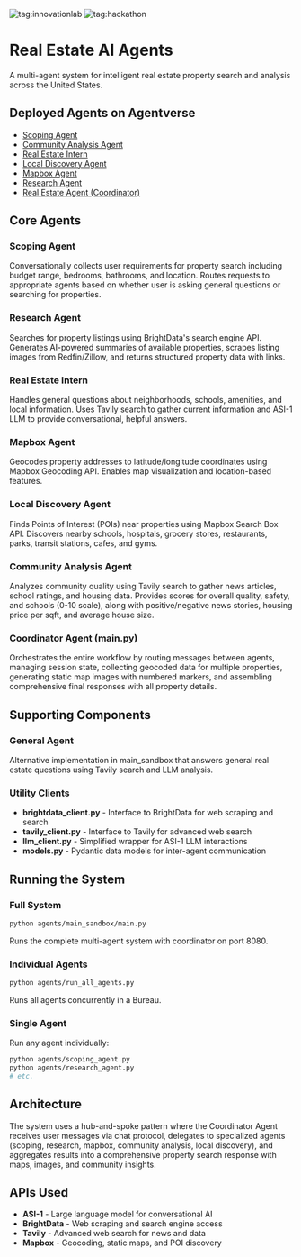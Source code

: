 ![tag:innovationlab](https://img.shields.io/badge/innovationlab-3D8BD3)
![tag:hackathon](https://img.shields.io/badge/hackathon-5F43F1)

# Real Estate AI Agents

A multi-agent system for intelligent real estate property search and analysis across the United States.

## Deployed Agents on Agentverse

- [Scoping Agent](https://agentverse.ai/agents/details/agent1qtuv3paxfpc7r44x5xxhttlgurtm7rkdf97z0dgfr34r8gf0zp0asyhtnse/profile)
- [Community Analysis Agent](https://agentverse.ai/agents/details/agent1q2d44gnyd9rfm4dwxaje96v8q3m30nhckpwkn5zte38ecn6y8k6vyjavunw/profile)
- [Real Estate Intern](https://agentverse.ai/agents/details/agent1qv5xsu3s92n8wxe2zq0gx425jsfxcyz3aeedtntp7f45argyturk6m0ez45/profile)
- [Local Discovery Agent](https://agentverse.ai/agents/details/agent1q0a0ctl6xt9pqgawtvts9m3p9fn0hhxhd4zm5l2a4r2twqqsssk45zjypfq/profile)
- [Mapbox Agent](https://agentverse.ai/agents/details/agent1qfwz4lx0rj2a7dsak4wswmnanql8u9yk9dvf97jy73z8vh5yknh6z0ncn2y/profile)
- [Research Agent](https://agentverse.ai/agents/details/agent1qd6snf9k3kd68djglmfzd9kcjnjtv43gn7dpnt9zj4ta6w2n9fyfvj09hmh/profile)
- [Real Estate Agent (Coordinator)](https://agentverse.ai/agents/details/agent1qg0lmv734dqg402qsrma08jvepjqgpf3krz733nsckstptr3e9a82haqldl/profile)

## Core Agents

### Scoping Agent
Conversationally collects user requirements for property search including budget range, bedrooms, bathrooms, and location. Routes requests to appropriate agents based on whether user is asking general questions or searching for properties.

### Research Agent
Searches for property listings using BrightData's search engine API. Generates AI-powered summaries of available properties, scrapes listing images from Redfin/Zillow, and returns structured property data with links.

### Real Estate Intern
Handles general questions about neighborhoods, schools, amenities, and local information. Uses Tavily search to gather current information and ASI-1 LLM to provide conversational, helpful answers.

### Mapbox Agent
Geocodes property addresses to latitude/longitude coordinates using Mapbox Geocoding API. Enables map visualization and location-based features.

### Local Discovery Agent
Finds Points of Interest (POIs) near properties using Mapbox Search Box API. Discovers nearby schools, hospitals, grocery stores, restaurants, parks, transit stations, cafes, and gyms.

### Community Analysis Agent
Analyzes community quality using Tavily search to gather news articles, school ratings, and housing data. Provides scores for overall quality, safety, and schools (0-10 scale), along with positive/negative news stories, housing price per sqft, and average house size.

### Coordinator Agent (main.py)
Orchestrates the entire workflow by routing messages between agents, managing session state, collecting geocoded data for multiple properties, generating static map images with numbered markers, and assembling comprehensive final responses with all property details.

## Supporting Components

### General Agent
Alternative implementation in main_sandbox that answers general real estate questions using Tavily search and LLM analysis.

### Utility Clients
- **brightdata_client.py** - Interface to BrightData for web scraping and search
- **tavily_client.py** - Interface to Tavily for advanced web search
- **llm_client.py** - Simplified wrapper for ASI-1 LLM interactions
- **models.py** - Pydantic data models for inter-agent communication

## Running the System

### Full System
```bash
python agents/main_sandbox/main.py
```
Runs the complete multi-agent system with coordinator on port 8080.

### Individual Agents
```bash
python agents/run_all_agents.py
```
Runs all agents concurrently in a Bureau.

### Single Agent
Run any agent individually:
```bash
python agents/scoping_agent.py
python agents/research_agent.py
# etc.
```

## Architecture

The system uses a hub-and-spoke pattern where the Coordinator Agent receives user messages via chat protocol, delegates to specialized agents (scoping, research, mapbox, community analysis, local discovery), and aggregates results into a comprehensive property search response with maps, images, and community insights.

## APIs Used
- **ASI-1** - Large language model for conversational AI
- **BrightData** - Web scraping and search engine access
- **Tavily** - Advanced web search for news and data
- **Mapbox** - Geocoding, static maps, and POI discovery
